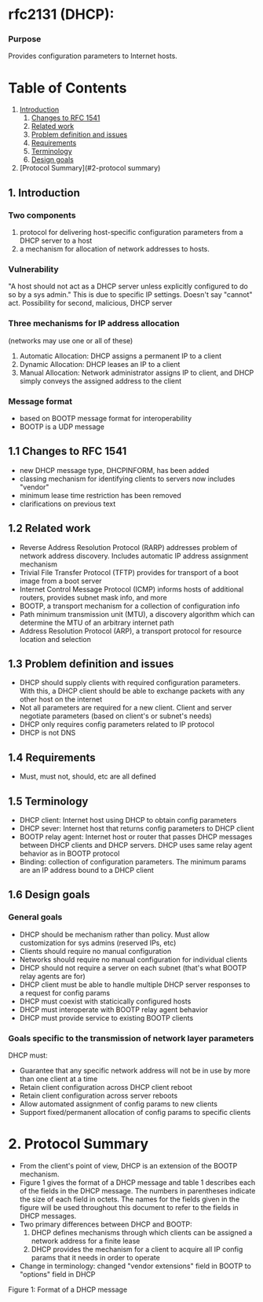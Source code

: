 # rfc2131 (DHCP):

### Purpose 
Provides configuration parameters to Internet hosts.

# Table of Contents
1. [Introduction](#1-introduction)
    1. [Changes to RFC 1541](#11-changes-to-rfc-1541)
    2. [Related work](#12-related-work)
    3. [Problem definition and issues](#13-problem-definition-and-issues)
    4. [Requirements](#14-requirements)
    5. [Terminology](#15-terminology)
    6. [Design goals](#16-design-goals)
2. [Protocol Summary](#2-protocol summary)


## 1. Introduction

### Two components 
1) protocol for delivering host-specific configuration parameters from a
   DHCP server to a host
2) a mechanism for allocation of network addresses to hosts.

### Vulnerability
"A host should not act as a DHCP server unless explicitly configured
to do so by a sys admin." This is due to specific IP settings. 
Doesn't say "cannot" act. Possibility for second, malicious, DHCP server

### Three mechanisms for IP address allocation
(networks may use one or all of these)
1) Automatic Allocation: DHCP assigns a permanent IP to a client
2) Dynamic Allocation: DHCP leases an IP to a client
3) Manual Allocation: Network administrator assigns IP to client, and DHCP
   simply conveys the assigned address to the client

### Message format 
- based on BOOTP message format for interoperability
- BOOTP is a UDP message

## 1.1 Changes to RFC 1541
- new DHCP message type, DHCPINFORM, has been added
- classing mechanism for identifying clients to servers 
  now includes "vendor"
- minimum lease time restriction has been removed
- clarifications on previous text

## 1.2 Related work
- Reverse Address Resolution Protocol (RARP) addresses problem of network
  address discovery. Includes automatic IP address assignment mechanism
- Trivial File Transfer Protocol (TFTP) provides for transport 
  of a boot image from a boot server
- Internet Control Message Protocol (ICMP) informs hosts of 
  additional routers, provides subnet mask info, and more
- BOOTP, a transport mechanism for a collection of configuration info
- Path minimum transmission unit (MTU), a discovery algorithm which can
  determine the MTU of an arbitrary internet path
- Address Resolution Protocol (ARP), a transport protocol for 
  resource location and selection

## 1.3 Problem definition and issues
- DHCP should supply clients with required configuration parameters.
  With this, a DHCP client should be able to exchange packets 
  with any other host on the internet
- Not all parameters are required for a new client. Client and
  server negotiate parameters (based on client's or subnet's needs)
- DHCP only requires config parameters related to IP protocol
- DHCP is not DNS

## 1.4 Requirements
- Must, must not, should, etc are all defined

## 1.5 Terminology
- DHCP client: Internet host using DHCP to obtain config parameters
- DHCP sever: Internet host that returns config parameters to DHCP client
- BOOTP relay agent: Internet host or router that passes 
  DHCP messages between DHCP clients and DHCP servers. 
  DHCP uses same relay agent behavior as in BOOTP protocol
- Binding: collection of configuration parameters. 
  The minimum params are an IP address bound to a DHCP client

## 1.6 Design goals
### General goals
- DHCP should be mechanism rather than policy. Must allow 
  customization for sys admins (reserved IPs, etc)
- Clients should require no manual configuration
- Networks should require no manual configuration for individual clients
- DHCP should not require a server on each subnet (that's what BOOTP relay
  agents are for)
- DHCP client must be able to handle multiple DHCP server responses
  to a request for config params
- DHCP must coexist with staticically configured hosts
- DHCP must interoperate with BOOTP relay agent behavior
- DHCP must provide service to existing BOOTP clients 

### Goals specific to the transmission of network layer parameters
DHCP must:
- Guarantee that any specific network address will not be 
  in use by more than one client at a time
- Retain client configuration across DHCP client reboot
- Retain client configuration across server reboots
- Allow automated assignment of config params to new clients
- Support fixed/permanent allocation of config params to specific clients

# 2. Protocol Summary

- From the client's point of view, DHCP is an extension of the
  BOOTP mechanism.
- Figure 1 gives the format of a DHCP message and table 1 describes
  each of the fields in the DHCP message. The numbers in parentheses
  indicate the size of each field in octets. The names for the fields
  given in the figure will be used throughout this document to refer to
  the fields in DHCP messages.
- Two primary differences between DHCP and BOOTP:
  1. DHCP defines mechanisms through which clients can be
     assigned a network address for a finite lease
  2. DHCP provides the mechanism for a client to acquire all 
     IP config params that it needs in order to operate
- Change in terminology: changed "vendor extensions" field in 
  BOOTP to "options" field in DHCP

Figure 1:  Format of a DHCP message


